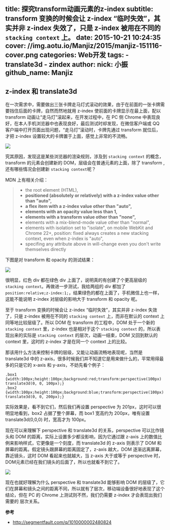 title: 探究transform动画元素的z-index
subtitle: transform 变换的时候会让 z-index “临时失效”，其实并非 z-index 失效了，只是 z-index 被用在不同的 `stacking context` 上。
date: 2015-10-21 10:24:35
cover: //img.aotu.io/Manjiz/2015/manjiz-151116-cover.png
categories: Web开发
tags:
    - translate3d
    - zindex
author:
    nick: 小振
    github_name: Manjiz
---

## z-index 和 translate3d

在一次需求中，需要做出三张卡牌走马灯式滚动的效果，由于在前面的一张卡牌需要挡住后面的卡牌，自然而然地就用 z-index 使前面的卡牌显示在最上面，配以 transform 动画让“走马灯”滚起来，在开发过程中，在 PC 侧 Chrome 中表现良好，在本人手机浏览器中也表现良好，最后测试时却发现，在微信客户端或 QQ 客户端中打开页面出现问题，“走马灯”滚动时，卡牌先通过 transform 就位后，才把 z-index 设置较大的卡牌置于上面，感觉上非常的不流畅。

![](//img.aotu.io/Manjiz/2015/151116_card.png)

究其原因，发现这是某些浏览器的渲染规则，涉及到 `stacking context` 的概念，transform 的元素会创建新的 DOM，层级会在普通元素的上面，除了 transform ,还有哪些情况会创建新 `stacking context`呢？

MDN 上有相关介绍：
> * the root element (HTML),
> * **positioned (absolutely or relatively) with a z-index value other than "auto",**
> * **a flex item with a z-index value other than "auto",**
> * **elements with an opacity value less than 1,**
> * **elements with a transform value other than "none",**
> * elements with a mix-blend-mode value other than "normal",
> * elements with isolation set to "isolate", on mobile WebKit and Chrome 22+, position: fixed always creates a new stacking context, even when z-index is "auto",
> * specifing any attribute above in will-change even you don't write themselves directly

下图是对 transform 和 opacity 的测试结果：

![](//img.aotu.io/Manjiz/2015/151117_twotest.png)

很明显，红色 div 都在绿色 div 上面了，说明真的有创建了个更高层级的 `stacking context`。再做进一步测试，我给两组的 div 都加了 `position:relative;z-index:1;`，结果绿色的都在上面了，手机微信上也一样，这能不能说明 z-index 对层级的影响大于 transform 和 opacity 呢。

至于 transform 变换的时候会让 z-index “临时失效”，其实并非 z-index 失效了，只是 z-index 被用在不同的 `stacking context` 上，而非在默认的 context 上同等地比较层级了。所以 DOM 在 transform 的工程中，DOM 处于一个新的 `stacking context` 里，z-index 也是相对于这个 `stacking context` 的，所以表现出来的实际是 `stacking context` 的层次，动画一结束，DOM 又回到默认的 context 里，这时的 z-index 才是在同一个 context 上的比较。

那该用什么方法来控制卡牌的层级，又能让动画流畅地表现呢，当然是 translate3d 中的 z-axis，很多时候我们并不知道它是用来做什么的，平常用得最多的只是它的 x-axis 和 y-axis，不妨先看个例子：

    .box1 {width:100px;height:100px;background:red;transform:perspective(100px) translate3d(0, 0, 100px);}
	.box2 {width:100px;height:100px;background:blue;transform:perspective(100px) translate3d(0, 0, 200px);}

实际效果是，看不到它们，然后我们再设置 perspective 为 201px，这时可以很明显地看到，box2 占据了整个屏幕，而 box1 宽高约为 200px，唯有设置 translate3d(0,0,0) 时，宽高才为 100px。

现在可以来理解下 perspective 和 translate3d 的关系，perspective 可以比作镜头和 DOM 的距离，实际上设置多少都没影响，因为它通过跟 z-axis 上的数值比例来影响样式，它更像是一个刻度，而 translate3d 的 z-axis 则表示了 DOM 和屏幕的距离。假定镜头跟屏幕的距离固定了，z-axis 越大，DOM 逐渐远离屏幕，靠近镜头，这时 DOM 看起来也就越大，当 z-axis 大于或等于 perspective 时，DOM元素已经在我们镜头的后面了，所以也就看不到它了。

![](//img.aotu.io/Manjiz/2015/151116_perspective.png)

现在也就好理解为什么 perspective 和 translate3d 能够影响 DOM 的层级了，它们在屏幕和镜头之间的距离不同，所以就有了层次，移动端设备很好地表现了这个结论，但在 PC 的 Chrome 上测试则不然，我们仍需要 z-index 才会表现出我们需要的 层次关系。

**参考**

* http://segmentfault.com/q/1010000002480824
